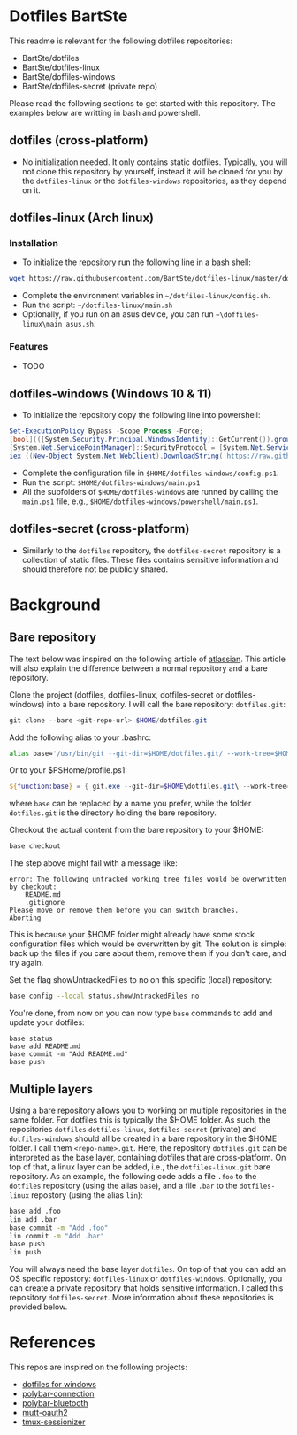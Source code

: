 ﻿# Dotfiles BartSte
This readme is relevant for the following dotfiles repositories:
- BartSte/dotfiles
- BartSte/dotfiles-linux
- BartSte/doffiles-windows
- BartSte/doffiles-secret (private repo)

Please read the following sections to get started with this repository. The examples below are writting in bash and powershell. 

## dotfiles (cross-platform)
- No initialization needed. It only contains static dotfiles. Typically, you will not clone this repository by yourself, instead it will be cloned for you by the `dotfiles-linux` or the `dotfiles-windows` repositories, as they depend on it.

## dotfiles-linux (Arch linux)

### Installation
- To initialize the repository run the following line in a bash shell:
```bash
wget https://raw.githubusercontent.com/BartSte/dotfiles-linux/master/dotfiles-linux/initialize.sh && bash ./initialize.sh; rm ./initialize.sh 
```
- Complete the environment variables in `~/dotfiles-linux/config.sh`.
- Run the script: `~/dotfiles-linux/main.sh`
- Optionally, if you run on an asus device, you can run `~\doffiles-linux\main_asus.sh`.

### Features

- TODO

## dotfiles-windows (Windows 10 & 11)
- To initialize the repository copy the following line into powershell:
```powershell
Set-ExecutionPolicy Bypass -Scope Process -Force; 
[bool](([System.Security.Principal.WindowsIdentity]::GetCurrent()).groups -match "S-1-5-32-544");
[System.Net.ServicePointManager]::SecurityProtocol = [System.Net.ServicePointManager]::SecurityProtocol -bor 3072; 
iex ((New-Object System.Net.WebClient).DownloadString('https://raw.githubusercontent.com/BartSte/dotfiles-windows/master/dotfiles-windows/initialize.ps1'))
```
- Complete the configuration file in `$HOME/dotfiles-windows/config.ps1`.
- Run the script: `$HOME/dotfiles-windows/main.ps1`
- All the subfolders of `$HOME/dotfiles-windows` are runned by calling the `main.ps1` file, e.g., `$HOME/dotfiles-windows/powershell/main.ps1`.

## dotfiles-secret (cross-platform)
- Similarly to the `dotfiles` repository, the `dotfiles-secret` repository is a collection of static files. These files contains sensitive information and should therefore not be publicly shared.

# Background

## Bare repository
The text below was inspired on the following article of [atlassian](https://www.atlassian.com/git/tutorials/dotfiles). This article will also explain the difference between a normal repository and a bare repository.

Clone the project (dotfiles, dotfiles-linux, dotfiles-secret or dotfiles-windows) into a bare repository. I will call the bare repository: `dotfiles.git`:
```powershell
git clone --bare <git-repo-url> $HOME/dotfiles.git
```
Add the following alias to your .bashrc:
```bash
alias base='/usr/bin/git --git-dir=$HOME/dotfiles.git/ --work-tree=$HOME'
```
Or to your $PSHome/profile.ps1:
```powershell
${function:base} = { git.exe --git-dir=$HOME\dotfiles.git\ --work-tree=$HOME @args }
```
where `base` can be replaced by a name you prefer, while the folder `dotfiles.git` is the directory holding the bare repository.

Checkout the actual content from the bare repository to your $HOME:
```bash
base checkout
```
The step above might fail with a message like:
```
error: The following untracked working tree files would be overwritten by checkout:
    README.md
    .gitignore
Please move or remove them before you can switch branches.
Aborting
```
This is because your $HOME folder might already have some stock configuration files which would be overwritten by git. The solution is simple: back up the files if you care about them, remove them if you don't care, and try again. 

Set the flag showUntrackedFiles to no on this specific (local) repository:
```bash
base config --local status.showUntrackedFiles no
```
You're done, from now on you can now type `base` commands to add and update your dotfiles:
```base
base status
base add README.md
base commit -m "Add README.md"
base push
```
## Multiple layers
Using a bare repository allows you to working on multiple repositories in the same folder. For dotfiles this is typically the $HOME folder. As such, the repositories `dotfiles` `dotfiles-linux`, `dotfiles-secret` (private) and `dotfiles-windows` should all be created in a bare repository in the $HOME folder. I call them `<repo-name>.git`. Here, the repository `dotfiles.git` can be interpreted as the base layer, containing dotfiles that are cross-platform. On top of that, a linux layer can be added, i.e., the `dotfiles-linux.git` bare repository. As an example, the following code adds a file `.foo` to the `dotfiles` repository (using the alias `base`), and a file `.bar` to the `dotfiles-linux` repostory (using the alias `lin`):
```bash
base add .foo
lin add .bar
base commit -m "Add .foo"
lin commit -m "Add .bar"
base push
lin push
```
You will always need the base layer `dotfiles`. On top of that you can add an OS specific repostory: `dotfiles-linux` or `dotfiles-windows`. Optionally, you can create a private repository that holds sensitive information. I called this repository `dotfiles-secret`. More information about these repositories is provided below.

# References
This repos are inspired on the following projects:

- [dotfiles for windows](https://github.com/jayharris/dotfiles-windows)
- [polybar-connection](https://github.com/BartSte/polybar-collection)
- [polybar-bluetooth](https://github.com/msaitz/polybar-bluetooth)
- [mutt-oauth2](https://github.com/muttmua/mutt/blob/master/contrib/mutt_oauth2.py)
- [tmux-sessionizer](https://github.com/ThePrimeagen/.dotfiles/)
